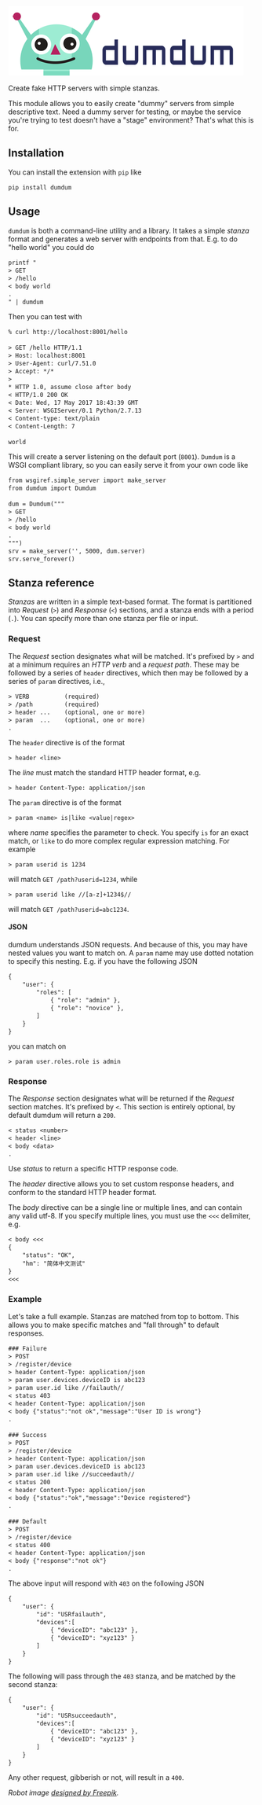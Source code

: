 [![dumdum](dumdum.png)](dumdum.png)

Create fake HTTP servers with simple stanzas.

This module allows you to easily create "dummy" servers from simple descriptive
text. Need a dummy server for testing, or maybe the service you're trying to
test doesn't have a "stage" environment? That's what this is for.

## Installation

You can install the extension with ``pip`` like

```
pip install dumdum
```

## Usage

`dumdum` is both a command-line utility and a library. It takes a simple
_stanza_ format and generates a web server with endpoints from that. E.g. to do
"hello world" you could do

```
printf "
> GET
> /hello
< body world
.
" | dumdum
```

Then you can test with

```
% curl http://localhost:8001/hello

> GET /hello HTTP/1.1
> Host: localhost:8001
> User-Agent: curl/7.51.0
> Accept: */*
>
* HTTP 1.0, assume close after body
< HTTP/1.0 200 OK
< Date: Wed, 17 May 2017 18:43:39 GMT
< Server: WSGIServer/0.1 Python/2.7.13
< Content-type: text/plain
< Content-Length: 7

world
```

This will create a server listening on the default port (`8001`). `Dumdum` is a
WSGI compliant library, so you can easily serve it from your own code like

```
from wsgiref.simple_server import make_server
from dumdum import Dumdum

dum = Dumdum("""
> GET
> /hello
< body world
.
""")
srv = make_server('', 5000, dum.server)
srv.serve_forever()
```

## Stanza reference

_Stanzas_ are written in a simple text-based format. The format is partitioned into _Request_ (`>`) and _Response_ (`<`) sections, and a stanza ends with a period (`.`). You can specify more than one stanza per file or input.

### Request

The _Request_ section designates what will be matched. It's prefixed by `>` and at a minimum requires an _HTTP verb_ and a _request path_. These may be followed by a series of `header` directives, which then may be followed by a series of `param` directives, i.e.,

```
> VERB          (required)
> /path         (required)
> header ...    (optional, one or more)
> param  ...    (optional, one or more)
.
```

The `header` directive is of the format

```
> header <line>
```

The _line_ must match the standard HTTP header format, e.g.

```
> header Content-Type: application/json
```

The `param` directive is of the format

```
> param <name> is|like <value|regex>
```

where _name_ specifies the parameter to check. You specify `is` for an exact match, or `like` to do more complex regular expression matching. For example

```
> param userid is 1234
```

will match `GET /path?userid=1234`, while

```
> param userid like //[a-z]+1234$//
```

will match `GET /path?userid=abc1234`.

#### JSON

dumdum understands JSON requests. And because of this, you may have nested values you want to match on. A `param` name may use dotted notation to specify this nesting. E.g. if you have the following JSON

```
{
    "user": {
        "roles": [
            { "role": "admin" },
            { "role": "novice" },
        ]
    }
}
```

you can match on

```
> param user.roles.role is admin
```

### Response

The _Response_ section designates what will be returned if the _Request_ section matches. It's prefixed by `<`. This section is entirely optional, by default dumdum will return a `200`.


```
< status <number>
< header <line>
< body <data>
.
```

Use _status_ to return a specific HTTP response code.

The _header_ directive allows you to set custom response headers, and conform to the standard HTTP header format.

The _body_ directive can be a single line or multiple lines, and can contain any valid utf-8. If you specify multiple lines, you must use the `<<<` delimiter, e.g.

```
< body <<<
{
    "status": "OK",
    "hm": "简体中文测试"
}
<<<
```

### Example

Let's take a full example. Stanzas are matched from top to bottom. This allows you to make specific matches and "fall through" to default responses.

```
### Failure
> POST
> /register/device
> header Content-Type: application/json
> param user.devices.deviceID is abc123
> param user.id like //failauth//
< status 403
< header Content-Type: application/json
< body {"status":"not ok","message":"User ID is wrong"}
.

### Success
> POST
> /register/device
> header Content-Type: application/json
> param user.devices.deviceID is abc123
> param user.id like //succeedauth//
< status 200
< header Content-Type: application/json
< body {"status":"ok","message":"Device registered"}
.

### Default
> POST
> /register/device
< status 400
< header Content-Type: application/json
< body {"response":"not ok"}
.
```

The above input will respond with `403` on the following JSON

```
{
    "user": {
        "id": "USRfailauth",
        "devices":[
            { "deviceID": "abc123" },
            { "deviceID": "xyz123" }
        ]
    }
}
```

The following will pass through the `403` stanza, and be matched by the second stanza:

```
{
    "user": {
        "id": "USRsucceedauth",
        "devices":[
            { "deviceID": "abc123" },
            { "deviceID": "xyz123" }
        ]
    }
}
```

Any other request, gibberish or not, will result in a `400`.  

_Robot image [designed by Freepik](http://www.freepik.com)._
